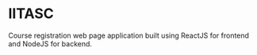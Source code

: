 # IITASC
Course registration web page application built using ReactJS for frontend and NodeJS for backend. 
